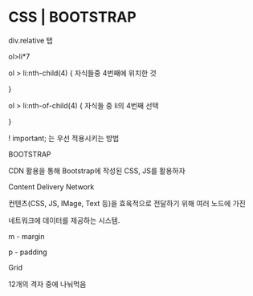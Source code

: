 # CSS | BOOTSTRAP

div.relative 	탭



ol>li*7



ol > li:nth-child(4) {					자식들중 4번째에 위치한 것

}

ol > li:nth-of-child(4) {				자식들 중 li의 4번째 선택

}



! important; 는 우선 적용시키는 방법



BOOTSTRAP



CDN 활용을 통해 Bootstrap에 작성된 CSS, JS를 활용하자

Content Delivery Network

컨텐츠(CSS, JS, IMage, Text  등)을 효육적으로 전달하기 위해 여러 노드에 가진

네트워크에 데이터를 제공하는 시스템.



m - margin

p - padding





Grid

12개의 격자 중에 나눠먹음



